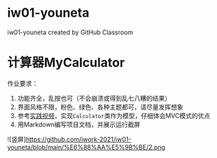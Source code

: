 # iw01-youneta
iw01-youneta created by GitHub Classroom
# 计算器MyCalculator
作业要求：
1. 功能齐全，乱按也可（不会崩溃或得到乱七八糟的结果）
2. 界面风格不限，粉色、绿色、各种主题都可，请尽量发挥想象
3. 参考[实践视频](https://www.bilibili.com/video/BV1Yr4y1c7HW)，实现`Calculator`类作为模型，仔细体会MVC模式的优点
4. 用Markdown编写项目文档，并展示运行截屏

![竖屏]https://github.com/iwork-2021/iw01-youneta/blob/main/%E6%88%AA%E5%9B%BE/2.png
